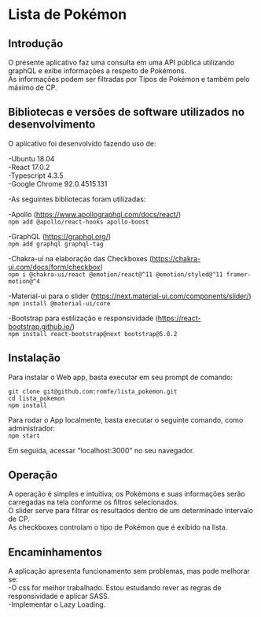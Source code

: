 # Lista de Pokémon  

## Introdução  

O presente aplicativo faz uma consulta em uma API pública utilizando graphQL e exibe informações a respeito de Pokémons.  
As informações podem ser filtradas por Tipos de Pokémon e também pelo máximo de CP.  

## Bibliotecas e versões de software utilizados no desenvolvimento

O aplicativo foi desenvolvido fazendo uso de:  

-Ubuntu 18.04  
-React 17.0.2  
-Typescript 4.3.5  
-Google Chrome 92.0.4515.131  

-As seguintes bibliotecas foram utilizadas:  

-Apollo (https://www.apollographql.com/docs/react/)  
`npm add @apollo/react-hooks apollo-boost`  

-GraphQL (https://graphql.org/)  
`npm add graphql graphql-tag`  

-Chakra-ui na elaboração das Checkboxes (https://chakra-ui.com/docs/form/checkbox)  
`npm i @chakra-ui/react @emotion/react@^11 @emotion/styled@^11 framer-motion@^4`  

-Material-ui para o slider (https://next.material-ui.com/components/slider/)  
`npm install @material-ui/core`  

-Bootstrap para estilização e responsividade (https://react-bootstrap.github.io/)  
`npm install react-bootstrap@next bootstrap@5.0.2`  


## Instalação

Para instalar o Web app, basta executar em seu prompt de comando:  

`git clone git@github.com:romfe/lista_pokemon.git`  
`cd lista_pokemon`  
`npm install`  

Para rodar o App localmente, basta executar o seguinte comando, como administrador:  
`npm start`  

Em seguida, acessar "localhost:3000" no seu navegador.  

## Operação

A operação é simples e intuitiva; os Pokémons e suas informações serão carregadas na tela conforme os filtros selecionados.  
O slider serve para filtrar os resultados dentro de um determinado intervalo de CP.  
As checkboxes controlam o tipo de Pokémon que é exibido na lista.

## Encaminhamentos

A aplicação apresenta funcionamento sem problemas, mas pode melhorar se:  
-O css for melhor trabalhado. Estou estudando rever as regras de responsividade e aplicar SASS.  
-Implementar o Lazy Loading.
